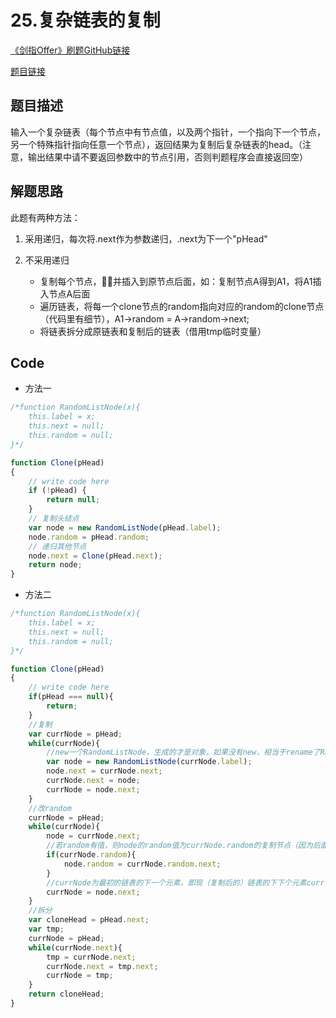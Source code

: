 # 25.复杂链表的复制
[《剑指Offer》刷题GitHub链接](https://github.com/zhning12/Coding-Interviews)

[题目链接](https://www.nowcoder.com/practice/f836b2c43afc4b35ad6adc41ec941dba?tpId=13&tqId=11178&rp=2&ru=/ta/coding-interviews&qru=/ta/coding-interviews/question-ranking)

## 题目描述
输入一个复杂链表（每个节点中有节点值，以及两个指针，一个指向下一个节点，另一个特殊指针指向任意一个节点），返回结果为复制后复杂链表的head。（注意，输出结果中请不要返回参数中的节点引用，否则判题程序会直接返回空）


## 解题思路

此题有两种方法：

1. 采用递归，每次将.next作为参数递归，.next为下一个"pHead"

2. 不采用递归
    - 复制每个节点，并插入到原节点后面，如：复制节点A得到A1，将A1插入节点A后面
    - 遍历链表，将每一个clone节点的random指向对应的random的clone节点（代码里有细节），A1->random = A->random->next;
    - 将链表拆分成原链表和复制后的链表（借用tmp临时变量）

## Code

- 方法一

```javascript
/*function RandomListNode(x){
    this.label = x;
    this.next = null;
    this.random = null;
}*/

function Clone(pHead)
{
    // write code here
    if (!pHead) {
        return null;
    }
    // 复制头结点
    var node = new RandomListNode(pHead.label);
    node.random = pHead.random;
    // 递归其他节点
    node.next = Clone(pHead.next);
    return node;
}
```


- 方法二
```javascript
/*function RandomListNode(x){
    this.label = x;
    this.next = null;
    this.random = null;
}*/

function Clone(pHead)
{
    // write code here
    if(pHead === null){
        return;
    }
    //复制
    var currNode = pHead;
    while(currNode){
        //new一个RandomListNode，生成的才是对象，如果没有new，相当于rename了RandomListNode
        var node = new RandomListNode(currNode.label);
        node.next = currNode.next;
        currNode.next = node;
        currNode = node.next;
    }
    //改random
    currNode = pHead;
    while(currNode){
        node = currNode.next;
        //若random有值，则node的random值为currNode.random的复制节点（因为后面要拆出来，所以一定是复制节点）
        if(currNode.random){
            node.random = currNode.random.next;
        }
        //currNode为最初的链表的下一个元素，即现（复制后的）链表的下下个元素curr.next.next，即node.next
        currNode = node.next;
    }
    //拆分
    var cloneHead = pHead.next;
    var tmp;
    currNode = pHead;
    while(currNode.next){
        tmp = currNode.next;
        currNode.next = tmp.next;
        currNode = tmp;
    }
    return cloneHead;
}
```
